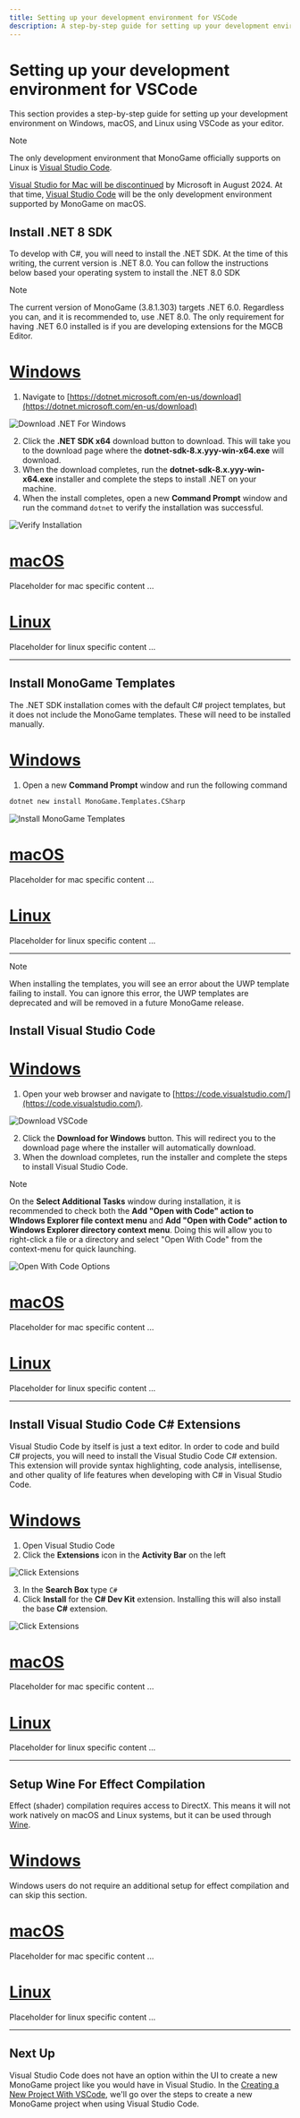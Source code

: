 ```yaml
---
title: Setting up your development environment for VSCode
description: A step-by-step guide for setting up your development environment using VSCode
---
```


# Setting up your development environment for VSCode

This section provides a step-by-step guide for setting up your development environment on Windows, macOS, and Linux using VSCode as your editor.

> [!NOTE]
> The only development environment that MonoGame officially supports on Linux is [Visual Studio Code](https://code.visualstudio.com/).
>
> [Visual Studio for Mac will be discontinued](https://devblogs.microsoft.com/visualstudio/visual-studio-for-mac-retirement-announcement/) by Microsoft in August 2024.  At that time, [Visual Studio Code](https://code.visualstudio.com/) will be the only development environment supported by MonoGame on macOS.

## Install .NET 8 SDK
To develop with C#, you will need to install the .NET SDK.  At the time of this writing, the current version is .NET 8.0.  You can follow the instructions below based your operating system to install the .NET 8.0 SDK

> [!NOTE]
> The current version of MonoGame (3.8.1.303) targets .NET 6.0.  Regardless you can, and it is recommended to, use .NET 8.0.  The only requirement for having .NET 6.0 installed is if you are developing extensions for the MGCB Editor.

# [Windows](#tab/windows)
1. Navigate to [https://dotnet.microsoft.com/en-us/download](https://dotnet.microsoft.com/en-us/download)

![Download .NET For Windows](./images/1_setting_up_your_development_environment_vscode/download-dotnet-windows.png)

2. Click the **.NET SDK x64** download button to download.  This will take you to the download page where the **dotnet-sdk-8.x.yyy-win-x64.exe** will download.
3. When the download completes, run the **dotnet-sdk-8.x.yyy-win-x64.exe** installer and complete the steps to install .NET on your machine.
4. When the install completes, open a new **Command Prompt** window and run the command `dotnet` to verify the installation was successful.

![Verify Installation](./images/1_setting_up_your_development_environment_vscode/verify-install-windows.png)

# [macOS](#tab/macos)
Placeholder for mac specific content ...

# [Linux](#tab/linux)
Placeholder for linux specific content ...

---

## Install MonoGame Templates
The .NET SDK installation comes with the default C# project templates, but it does not include the MonoGame templates.  These will need to be installed manually.

# [Windows](#tab/windows)
1. Open a new  **Command Prompt** window and run the following command

```sh
dotnet new install MonoGame.Templates.CSharp
```

![Install MonoGame Templates](./images/1_setting_up_your_development_environment_vscode/install-templates-windows.png)

# [macOS](#tab/macos)
Placeholder for mac specific content ...

# [Linux](#tab/linux)
Placeholder for linux specific content ...

---

> [!NOTE]
> When installing the templates, you will see an error about the UWP template failing to install.  You can ignore this error, the UWP templates are deprecated and will be removed in a future MonoGame release.

## Install Visual Studio Code

# [Windows](#tab/windows)
1. Open your web browser and navigate to [https://code.visualstudio.com/](https://code.visualstudio.com/).

![Download VSCode](./images/1_setting_up_your_development_environment_vscode/download-vscode-windows.png)

2. Click the **Download for Windows** button.  This will redirect you to the download page where the installer will automatically download.
3. When the download completes, run the installer and complete the steps to install Visual Studio Code.

> [!NOTE]
> On the **Select Additional Tasks** window during installation, it is recommended to check both the **Add "Open with Code" action to WIndows Explorer file context menu** and **Add "Open with Code" action to Windows Explorer directory context menu**.  Doing this will allow you to right-click a file or a directory and select "Open With Code" from the context-menu for quick launching.
>
> ![Open With Code Options](./images/1_setting_up_your_development_environment_vscode/open-with-code-options-windows.png)


# [macOS](#tab/macos)
Placeholder for mac specific content ...

# [Linux](#tab/linux)
Placeholder for linux specific content ...

---

## Install Visual Studio Code C# Extensions
Visual Studio Code by itself is just a text editor.  In order to code and build C# projects, you will need to install the Visual Studio Code C# extension.  This extension will provide syntax highlighting, code analysis, intellisense, and other quality of life features when developing with C# in Visual Studio Code.

# [Windows](#tab/windows)
1. Open Visual Studio Code
2. Click the **Extensions** icon in the **Activity Bar** on the left

![Click Extensions](./images/1_setting_up_your_development_environment_vscode/click-extensions-windows.png)

3. In the **Search Box** type `C#`
4. Click **Install** for the **C# Dev Kit** extension.  Installing this will also install the base **C#** extension.

![Click Extensions](./images/1_setting_up_your_development_environment_vscode/install-devkit-windows.png)


# [macOS](#tab/macos)
Placeholder for mac specific content ...

# [Linux](#tab/linux)
Placeholder for linux specific content ...

---

## Setup Wine For Effect Compilation
Effect (shader) compilation requires access to DirectX.  This means it will not work natively on macOS and Linux systems, but it can be used through [Wine](https://www.winehq.org/).

# [Windows](#tab/windows)
Windows users do not require an additional setup for effect compilation and can skip this section.

# [macOS](#tab/macos)
Placeholder for mac specific content ...

# [Linux](#tab/linux)
Placeholder for linux specific content ...

---

## Next Up
Visual Studio Code does not have an option within the UI to create a new MonoGame project like you would have in Visual Studio.  In the [Creating a New Project With VSCode](2_creating_a_new_project_vscode.md), we'll go over the steps to create a new MonoGame project when using Visual Studio Code.

